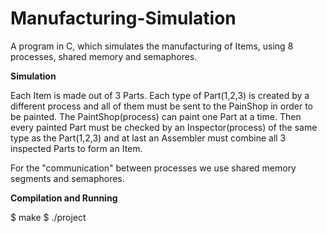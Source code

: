 # Manufacturing-Simulation
A program in C, which simulates the manufacturing of Items, using 8 processes, shared memory and semaphores.

<b>  Simulation  </b>

Each Item is made out of 3 Parts. Each type of Part(1,2,3) is created by a different process and all of them must be sent to the PainShop in order to be painted.
The PaintShop(process) can paint one Part at a time. Then every painted Part must be checked by an Inspector(process) of the same type as the Part(1,2,3) and at 
last an Assembler must combine all 3 inspected Parts to form an Item.

For the "communication" between processes we use shared memory segments and semaphores.

<b> Compilation and Running </b>

$ make
$ ./project <number of items to produce>

